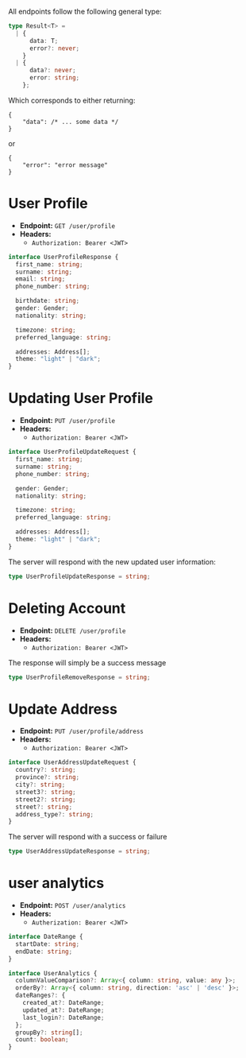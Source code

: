 All endpoints follow the following general type:
```ts
type Result<T> =
  | {
      data: T;
      error?: never;
    }
  | {
      data?: never;
      error: string;
    };
```

Which corresponds to either returning:
```json5
{
    "data": /* ... some data */
}
```
or
```json5
{
    "error": "error message"
}
```


# User Profile
- **Endpoint:** `GET /user/profile`
- **Headers:**
    - `Authorization: Bearer <JWT>`

```ts
interface UserProfileResponse {
  first_name: string;
  surname: string;
  email: string;
  phone_number: string;

  birthdate: string;
  gender: Gender;
  nationality: string;

  timezone: string;
  preferred_language: string;

  addresses: Address[];
  theme: "light" | "dark";
}
```

# Updating User Profile
- **Endpoint:** `PUT /user/profile`
- **Headers:**
    - `Authorization: Bearer <JWT>`

```ts
interface UserProfileUpdateRequest {
  first_name: string;
  surname: string;
  phone_number: string;

  gender: Gender;
  nationality: string;

  timezone: string;
  preferred_language: string;

  addresses: Address[];
  theme: "light" | "dark";
}
```

The server will respond with the new updated user information:
```ts
type UserProfileUpdateResponse = string;
```

# Deleting Account
- **Endpoint:** `DELETE /user/profile`
- **Headers:**
    - `Authorization: Bearer <JWT>`

The response will simply be a success message
```ts
type UserProfileRemoveResponse = string;
```

# Update Address
- **Endpoint:** `PUT /user/profile/address`
- **Headers:**
    - `Authorization: Bearer <JWT>`
```ts
interface UserAddressUpdateRequest {
  country?: string;
  province?: string;
  city?: string;
  street3?: string;
  street2?: string;
  street?: string;
  address_type?: string;
}
```
The server will respond with a success or failure
```ts
type UserAddressUpdateResponse = string;
```

# user analytics
- **Endpoint:** `POST /user/analytics`
- **Headers:**
  - `Autherization: Bearer <JWT>`
```ts
interface DateRange {
  startDate: string;
  endDate: string;
}

interface UserAnalytics {
  columnValueComparison?: Array<{ column: string, value: any }>;
  orderBy?: Array<{ column: string, direction: 'asc' | 'desc' }>;
  dateRanges?: {
    created_at?: DateRange;
    updated_at?: DateRange;
    last_login?: DateRange;
  };
  groupBy?: string[];
  count: boolean;
}
```
